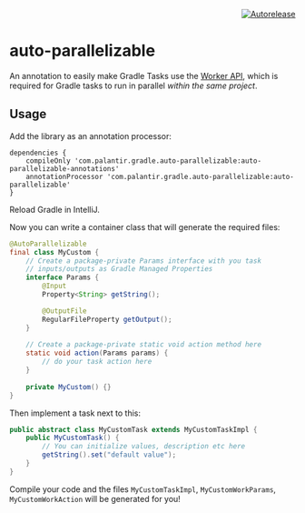 <p align="right">
<a href="https://autorelease.general.dmz.palantir.tech/palantir/auto-parallelizable"><img src="https://img.shields.io/badge/Perform%20an-Autorelease-success.svg" alt="Autorelease"></a>
</p>

# auto-parallelizable

An annotation to easily make Gradle Tasks use the [Worker API](https://docs.gradle.org/current/userguide/worker_api.html), which is required for Gradle tasks to run in parallel *within the same project*.

## Usage

Add the library as an annotation processor:

```Gradle
dependencies {
    compileOnly 'com.palantir.gradle.auto-parallelizable:auto-parallelizable-annotations'
    annotationProcessor 'com.palantir.gradle.auto-parallelizable:auto-parallelizable'
}
```

Reload Gradle in IntelliJ.

Now you can write a container class that will generate the required files:

```java
@AutoParallelizable
final class MyCustom {
    // Create a package-private Params interface with you task
    // inputs/outputs as Gradle Managed Properties
    interface Params {
        @Input
        Property<String> getString();

        @OutputFile
        RegularFileProperty getOutput();
    }
    
    // Create a package-private static void action method here
    static void action(Params params) {
        // do your task action here
    }
    
    private MyCustom() {}
}
```

Then implement a task next to this:

```java
public abstract class MyCustomTask extends MyCustomTaskImpl {
    public MyCustomTask() {
        // You can initialize values, description etc here
        getString().set("default value");
    }
}
```

Compile your code and the files `MyCustomTaskImpl`, `MyCustomWorkParams`, `MyCustomWorkAction` will be generated for you!
